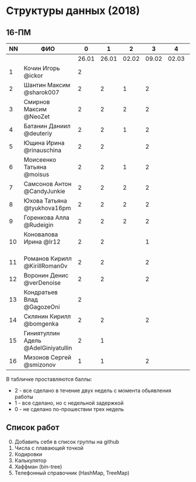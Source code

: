 # Структуры данных (2018)
## 16-ПМ

| NN  | ФИО                                 | 0     | 1     | 2     | 3     | 4     | 5     | Exam  |
| --- | ----------------------------------- | ----- | ----- | ----- | ----- | ----- | ----- | ----- |
|     |                                     | 26.01 | 26.01 | 02.02 | 09.02 | 02.03 | 02.03 |       |
| 1   | Кочин Игорь @ickor                  | 2     |       |       |       |       |       |       |
| 2   | Шантин Максим @sharok007            | 2     | 2     | 1     | 2     |       |       |       |
| 3   | Смирнов Максим @NeoZet              | 2     | 2     | 2     | 2     |       |       |       |
| 4   | Батанин Даниил  @deuteriy           | 2     | 2     | 1     | 2     |       |       |       |
| 5   | Ющина Ирина  @rinauschina           | 2     | 2     |       | 2     |       |       |       |
| 6   | Моисеенко Татьяна @moisus           | 2     | 2     | 1     | 2     |       |       |       |
| 7   | Самсонов Антон @CandyJunkie         | 2     | 2     | 2     | 2     |       |       |       |
| 8   | Юхова Татьяна @tyukhova16pm         | 2     | 2     | 2     | 2     |       |       |       |
| 9   | Горенкова Алла  @Rudeigin           | 2     | 2     | 2     | 2     |       |       |       |
| 10  | Коновалова Ирина @Ir12              | 2     | 2     |       | 1     |       |       |       |
| 11  | Романов Кирилл @KirillRoman0v       | 2     | 2     |       | 2     |       |       |       |
| 12  | Воронин Денис @verDenoise           | 2     | 2     |       | 2     |       |       |       |
| 13  | Кондратьев Влад @GagozeOni          | 2     |       |       |       |       |       |       |
| 14  | Склянин Кирилл @bomgenka            | 2     | 2     |       | 2     |       |       |       |
| 15  | Гиниятуллин Адель @AdelGiniyatullin | 2     | 1     |       |       |       |       |       |
| 16  | Мизонов Сергей @smizonov            | 1     | 1     |       | 2     |       |       |       |

В табличке проставляются баллы:
- 2 - все сделано в течение двух недель с момента обьявления работы
- 1 - все сделано, но с недельной задержкой
- 0 - не сделано по-прошествии трех недель

## Список работ
0. Добавить себя в список группы на github
1. Числа с плавающей точкой
2. Кодировки
3. Калькулятор
4. Хаффман (bin-tree)
5. Телефонный справочник (HashMap, TreeMap)
